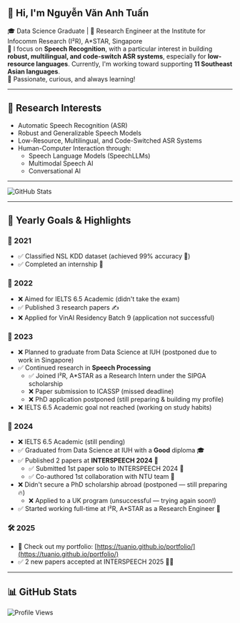 ## 👋 Hi, I'm Nguyễn Văn Anh Tuấn

🎓 Data Science Graduate | 🔬 Research Engineer at the Institute for Infocomm Research (I²R), A*STAR, Singapore  
🎯 I focus on **Speech Recognition**, with a particular interest in building **robust, multilingual, and code-switch ASR systems**, especially for **low-resource languages**. Currently, I'm working toward supporting **11 Southeast Asian languages**.  
💪 Passionate, curious, and always learning!

---

## 🧠 Research Interests
- Automatic Speech Recognition (ASR)
- Robust and Generalizable Speech Models
- Low-Resource, Multilingual, and Code-Switched ASR Systems
- Human-Computer Interaction through:
  - Speech Language Models (SpeechLLMs)
  - Multimodal Speech AI
  - Conversational AI

---

![GitHub Stats](https://github-readme-stats.vercel.app/api?username=tuanio&show_icons=true&theme=transparent)

---

## 📌 Yearly Goals & Highlights

### 🎯 2021
- ✅ Classified NSL KDD dataset (achieved 99% accuracy 🎉)
- ✅ Completed an internship 🤙

### 🎯 2022
- ❌ Aimed for IELTS 6.5 Academic (didn't take the exam)
- ✅ Published 3 research papers ✍️
- ❌ Applied for VinAI Residency Batch 9 (application not successful)

### 🎯 2023
- ❌ Planned to graduate from Data Science at IUH (postponed due to work in Singapore)
- ✅ Continued research in **Speech Processing**
  - ✅ Joined I²R, A*STAR as a Research Intern under the SIPGA scholarship
  - ❌ Paper submission to ICASSP (missed deadline)
  - ❌ PhD application postponed (still preparing & building my profile)
- ❌ IELTS 6.5 Academic goal not reached (working on study habits)

### 🎯 2024
- ❌ IELTS 6.5 Academic (still pending)
- ✅ Graduated from Data Science at IUH with a **Good** diploma 🎓
- ✅ Published 2 papers at **INTERSPEECH 2024** 🎉
  - ✅ Submitted 1st paper solo to INTERSPEECH 2024 🥳
  - ✅ Co-authored 1st collaboration with NTU team 🦁
- ❌ Didn't secure a PhD scholarship abroad (postponed — still preparing 🔥)
  - ❌ Applied to a UK program (unsuccessful — trying again soon!)
- ✅ Started working full-time at I²R, A*STAR as a Research Engineer 🚀

### 🛠️ 2025
- 🔗 Check out my portfolio: [https://tuanio.github.io/portfolio/](https://tuanio.github.io/portfolio/)
- ✅ 2 new papers accepted at INTERSPEECH 2025 🎉👏

---

## 📊 GitHub Stats

![Profile Views](https://komarev.com/ghpvc/?username=tuanio&color=blue)

